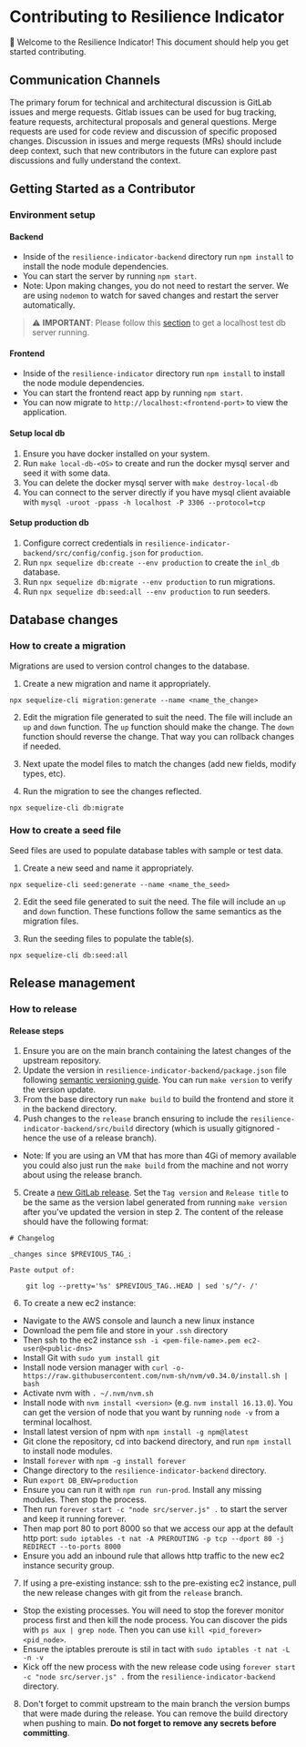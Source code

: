 # Contributing to Resilience Indicator

:tada: Welcome to the Resilience Indicator! This document should help you get started contributing.

## Communication Channels

The primary forum for technical and architectural discussion is GitLab issues and merge requests. Gitlab issues can be used for bug tracking, feature requests, architectural proposals and general questions. Merge requests are used for code review and discussion of specific proposed changes. Discussion in issues and merge requests (MRs) should include deep context, such that new contributors in the future can explore past discussions and fully understand the context.

## Getting Started as a Contributor

### Environment setup

#### Backend

- Inside of the `resilience-indicator-backend` directory run `npm install` to install the node module dependencies.
- You can start the server by running `npm start`.
- Note: Upon making changes, you do not need to restart the server. We are using `nodemon` to watch for saved changes and restart the server automatically.

> :warning: **IMPORTANT**: Please follow this [section](#setup-local-db) to get a localhost test db server running.

#### Frontend

- Inside of the `resilience-indicator` directory run `npm install` to install the node module dependencies.
- You can start the frontend react app by running `npm start`.
- You can now migrate to `http://localhost:<frontend-port>` to view the application.

#### Setup local db

1. Ensure you have docker installed on your system.
2. Run `make local-db-<OS>` to create and run the docker mysql server and seed it with some data.
3. You can delete the docker mysql server with `make destroy-local-db`
4. You can connect to the server directly if you have mysql client avaiable with `mysql -uroot -ppass -h localhost -P 3306 --protocol=tcp`

#### Setup production db

1. Configure correct credentials in `resilience-indicator-backend/src/config/config.json` for `production`.
2. Run `npx sequelize db:create --env production` to create the `inl_db` database.
3. Run `npx sequelize db:migrate --env production` to run migrations.
4. Run `npx sequelize db:seed:all --env production` to run seeders.
## Database changes

### How to create a migration

Migrations are used to version control changes to the database.

1. Create a new migration and name it appropriately.

```
npx sequelize-cli migration:generate --name <name_the_change>
```

2. Edit the migration file generated to suit the need. The file will include an `up` and `down` function. The `up` function should make the change. The `down` function should reverse the change. That way you can rollback changes if needed.

3. Next upate the model files to match the changes (add new fields, modify types, etc).

4. Run the migration to see the changes reflected.

```
npx sequelize-cli db:migrate
```

### How to create a seed file

Seed files are used to populate database tables with sample or test data.

1. Create a new seed and name it appropriately.

```
npx sequelize-cli seed:generate --name <name_the_seed>
```

2. Edit the seed file generated to suit the need. The file will include an `up` and `down` function. These functions follow the same semantics as the migration files.

3. Run the seeding files to populate the table(s).

```
npx sequelize-cli db:seed:all
```

## Release management

### How to release

#### Release steps
1. Ensure you are on the main branch containing the latest changes of the upstream repository.
2. Update the version in `resilience-indicator-backend/package.json` file following [semantic versioning guide](https://semver.org/). You can run `make version` to verify the version update.
3. From the base directory run `make build` to build the frontend and store it in the backend directory. 
4. Push changes to the `release` branch ensuring to include the `resilience-indicator-backend/src/build` directory (which is usually gitignored - hence the use of a release branch).
- Note: If you are using an VM that has more than 4Gi of memory available you could also just run the `make build` from the machine and not worry about using the release branch.
5. Create a [new GitLab release](https://docs.gitlab.com/ee/user/project/releases/#create-a-release). Set the `Tag version` and `Release title` to be the same as the version label generated from running `make version` after you've updated the version in step 2. The content of the release should have the following format:
```
# Changelog

_changes since $PREVIOUS_TAG_:

Paste output of:

    git log --pretty='%s' $PREVIOUS_TAG..HEAD | sed 's/^/- /'
```
6. To create a new ec2 instance:
- Navigate to the AWS console and launch a new linux instance
- Download the pem file and store in your `.ssh` directory
- Then ssh to the ec2 instance `ssh -i <pem-file-name>.pem ec2-user@<public-dns>`
- Install Git with `sudo yum install git`
- Install node version manager with `curl -o- https://raw.githubusercontent.com/nvm-sh/nvm/v0.34.0/install.sh | bash`
- Activate nvm with `. ~/.nvm/nvm.sh`
- Install node with `nvm install <version>` (e.g. `nvm install 16.13.0`). You can get the version of node that you want by running `node -v` from a terminal localhost.
- Install latest version of npm with `npm install -g npm@latest`
- Git clone the repository, cd into backend directory, and run `npm install` to install node modules.
- Install `forever` with `npm -g install forever`
- Change directory to the `resilience-indicator-backend` directory.
- Run `export DB_ENV=production`
- Ensure you can run it with `npm run run-prod`. Install any missing modules. Then stop the process.
- Then run `forever start -c "node src/server.js" .` to start the server and keep it running forever.
- Then map port 80 to port 8000 so that we access our app at the default http port: `sudo iptables -t nat -A PREROUTING -p tcp --dport 80 -j REDIRECT --to-ports 8000`
- Ensure you add an inbound rule that allows http traffic to the new ec2 instance security group.
7. If using a pre-existing instance: ssh to the pre-existing ec2 instance, pull the new release changes with git from the `release` branch.
- Stop the existing processes. You will need to stop the forever monitor process first and then kill the node process. You can discover the pids with `ps aux | grep node`. Then you can use `kill <pid_forever> <pid_node>`.
- Ensure the iptables preroute is stil in tact with `sudo iptables -t nat -L -n -v`
- Kick off the new process with the new release code using `forever start -c "node src/server.js" .` from the `resilience-indicator-backend` directory. 
8. Don't forget to commit upstream to the main branch the version bumps that were made during the release. You can remove the build directory when pushing to main. **Do not forget to remove any secrets before committing**.
